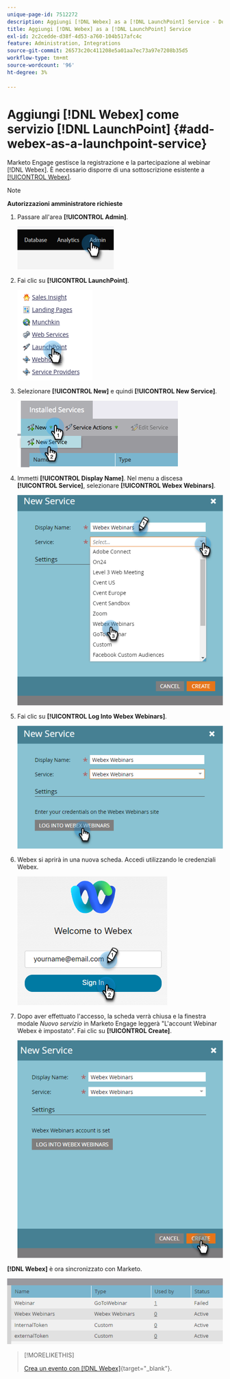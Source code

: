 ```yaml
---
unique-page-id: 7512272
description: Aggiungi [!DNL Webex] as a [!DNL LaunchPoint] Service - Documentazione Marketo - Documentazione del prodotto
title: Aggiungi [!DNL Webex] as a [!DNL LaunchPoint] Service
exl-id: 2c2cedde-d38f-4d53-a760-104b517afc4c
feature: Administration, Integrations
source-git-commit: 26573c20c411208e5a01aa7ec73a97e7208b35d5
workflow-type: tm+mt
source-wordcount: '96'
ht-degree: 3%

---
```


# Aggiungi [!DNL Webex] come servizio [!DNL LaunchPoint] {#add-webex-as-a-launchpoint-service}

Marketo Engage gestisce la registrazione e la partecipazione al webinar [!DNL Webex]. È necessario disporre di una sottoscrizione esistente a [[!UICONTROL Webex]](https://www.webex.com/).

>[!NOTE]
>
>**Autorizzazioni amministratore richieste**

1. Passare all&#39;area **[!UICONTROL Admin]**.

   ![](assets/add-webex-as-a-launchpoint-service-1.png)

1. Fai clic su **[!UICONTROL LaunchPoint]**.

   ![](assets/add-webex-as-a-launchpoint-service-2.png)

1. Selezionare **[!UICONTROL New]** e quindi **[!UICONTROL New Service]**.

   ![](assets/add-webex-as-a-launchpoint-service-3.png)

1. Immetti **[!UICONTROL Display Name]**. Nel menu a discesa **[!UICONTROL Service]**, selezionare **[!UICONTROL Webex Webinars]**.

   ![](assets/add-webex-as-a-launchpoint-service-4.png)

1. Fai clic su **[!UICONTROL Log Into Webex Webinars]**.

   ![](assets/add-webex-as-a-launchpoint-service-5.png)

1. Webex si aprirà in una nuova scheda. Accedi utilizzando le credenziali Webex.

   ![](assets/add-webex-as-a-launchpoint-service-6.png)

1. Dopo aver effettuato l&#39;accesso, la scheda verrà chiusa e la finestra modale _Nuovo servizio_ in Marketo Engage leggerà &quot;L&#39;account Webinar Webex è impostato&quot;. Fai clic su **[!UICONTROL Create]**.

   ![](assets/add-webex-as-a-launchpoint-service-7.png)

**[!DNL Webex]** è ora sincronizzato con Marketo.

![](assets/add-webex-as-a-launchpoint-service-8.png)

>[!MORELIKETHIS]
>
>[Crea un evento con [!DNL Webex]](/help/marketo/product-docs/demand-generation/events/create-an-event/create-an-event-with-webex.md){target="_blank"}.
